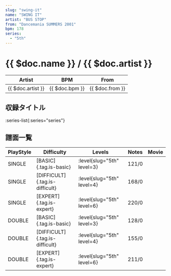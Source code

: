 ```yaml
---
slug: "swing-it"
name: "SWING IT"
artist: "BUS STOP"
from: "Dancemania SUMMERS 2001"
bpm: 178
series:
  - "5th"
---
```


# {{ $doc.name }} / {{ $doc.artist }}

|Artist|BPM|From|
|------|---|----|
|{{ $doc.artist }}|{{ $doc.bpm }}|{{ $doc.from }}|

## 収録タイトル

:series-list{:series="series"}

## 譜面一覧

|PlayStyle|Difficulty|Levels|Notes|Movie|
|---------|----------|------|-----|-----|
|SINGLE|[BASIC]{.tag.is-basic}|<div class="field is-grouped is-grouped-multiline"> :level{slug="5th" level=3}</div>|121/0||
|SINGLE|[DIFFICULT]{.tag.is-difficult}|<div class="field is-grouped is-grouped-multiline"> :level{slug="5th" level=4}</div>|168/0||
|SINGLE|[EXPERT]{.tag.is-expert}|<div class="field is-grouped is-grouped-multiline"> :level{slug="5th" level=6}</div>|220/0||
|DOUBLE|[BASIC]{.tag.is-basic}|<div class="field is-grouped is-grouped-multiline"> :level{slug="5th" level=3}</div>|128/0||
|DOUBLE|[DIFFICULT]{.tag.is-difficult}|<div class="field is-grouped is-grouped-multiline"> :level{slug="5th" level=4}</div>|155/0||
|DOUBLE|[EXPERT]{.tag.is-expert}|<div class="field is-grouped is-grouped-multiline"> :level{slug="5th" level=6}</div>|211/0||

